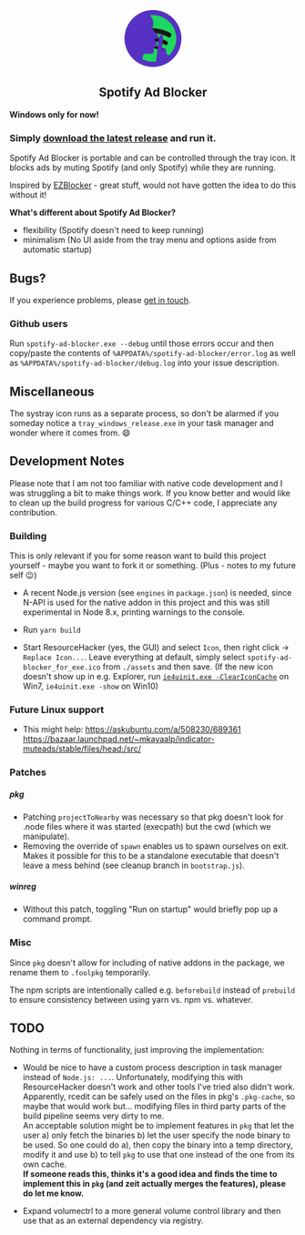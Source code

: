 <p align="center"><img src="./assets/spotify-ad-blocker.png" width="100px" /></p>
<h2 align="center">Spotify Ad Blocker</h2>

**Windows only for now!**

### Simply [download the latest release](https://github.com/s-h-a-d-o-w/spotify-ad-blocker/releases/latest) and run it.

Spotify Ad Blocker is portable and can be controlled through the tray icon. It blocks ads by muting Spotify 
(and only Spotify) while they are running.

Inspired by [EZBlocker](https://github.com/Xeroday/Spotify-Ad-Blocker) - great stuff, would not have gotten the idea 
to do this without it! 

**What's different about Spotify Ad Blocker?**

- flexibility (Spotify doesn't need to keep running)
- minimalism (No UI aside from the tray menu and options aside from automatic startup)

## Bugs? 

If you experience problems, please [get in touch](mailto://ao@variations-of-shadow.com).

### Github users 

Run `spotify-ad-blocker.exe --debug` until those errors occur and 
then copy/paste the contents of `%APPDATA%/spotify-ad-blocker/error.log` as well as 
`%APPDATA%/spotify-ad-blocker/debug.log` into your issue description.

## Miscellaneous

The systray icon runs as a separate process, so don't be alarmed if you someday notice a 
`tray_windows_release.exe` in your task manager and wonder where it comes from. :smile: 

## Development Notes

Please note that I am not too familiar with native code development and I was struggling a bit 
to make things work. If you know better and would like to clean up the build progress for various 
C/C++ code, I appreciate any contribution.

### Building

This is only relevant if you for some reason want to build this project yourself - maybe you 
want to fork it or something. (Plus - notes to my future self :wink:) 

- A recent Node.js version (see `engines` in `package.json`) is needed, since N-API is used 
for the native addon in this project and this was still experimental in Node 8.x, printing 
warnings to the console.

- Run `yarn build`

- Start ResourceHacker (yes, the GUI) and select `Icon`, then right click -> `Replace Icon...`. 
Leave everything at default, simply select `spotify-ad-blocker_for_exe.ico` from `./assets` and 
then save.
(If the new icon doesn't show up in e.g. Explorer, run 
[`ie4uinit.exe -ClearIconCache`](https://superuser.com/a/499079/700677) on Win7,
`ie4uinit.exe -show` on Win10)

### Future Linux support

- This might help:
https://askubuntu.com/a/508230/689361
https://bazaar.launchpad.net/~mkayaalp/indicator-muteads/stable/files/head:/src/

### Patches

##### pkg

- Patching `projectToNearby` was necessary so that pkg doesn't look for .node files where it was 
started (execpath) but the cwd (which we manipulate).
- Removing the override of `spawn` enables us to spawn ourselves on exit. Makes it possible for this 
to be a standalone executable that doesn't leave a mess behind (see cleanup branch in `bootstrap.js`).

##### winreg

- Without this patch, toggling "Run on startup" would briefly pop up a command prompt.

### Misc

Since `pkg` doesn't allow for including of native addons in the package, we rename them to 
`.foolpkg` temporarily.

The npm scripts are intentionally called e.g. `beforebuild` instead of `prebuild` to ensure 
consistency between using yarn vs. npm vs. whatever.

## TODO

Nothing in terms of functionality, just improving the implementation:

- Would be nice to have a custom process description in task manager instead of `Node.js: ...`.
Unfortunately, modifying this with ResourceHacker doesn't work and other tools I've tried also 
didn't work.  
Apparently, rcedit can be safely used on the files in pkg's `.pkg-cache`, so maybe 
that would work but... modifying files in third party parts of the build pipeline seems very 
dirty to me.  
An acceptable solution might be to implement features in `pkg` that let the user a) only 
fetch the binaries b) let the user specify the node binary to be used. So one could do a), then 
copy the binary into a temp directory, modify it and use b) to tell `pkg` to use that one instead 
of the one from its own cache.  
**If someone reads this, thinks it's a good idea and finds the time to implement this in `pkg` 
(and zeit actually merges the features), please do let me know.**
 
- Expand volumectrl to a more general volume control library and then use that as an external 
dependency via registry.
